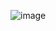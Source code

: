 ![image](https://github.com/moaaz17877640/fan_speed_controller/assets/93396441/e196229a-cb4b-4ec2-b582-d2ce5ceed4d3)

